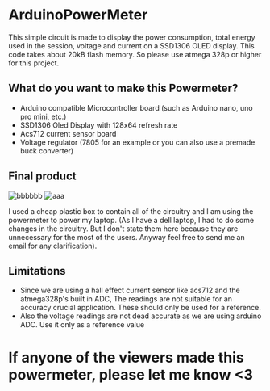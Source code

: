 # ArduinoPowerMeter

This simple circuit is made to display the power consumption, total energy used in the session, voltage and current on a SSD1306 OLED display. This code takes about 20kB flash memory. So please use atmega 328p or higher for this project. 

## What do you want to make this Powermeter?

* Arduino compatible Microcontroller board (such as Arduino nano, uno pro mini, etc.)
* SSD1306 Oled Display with 128x64 refresh rate
* Acs712 current sensor board
* Voltage regulator (7805 for an example or you can also use a premade buck converter)

## Final product

![bbbbbb](https://user-images.githubusercontent.com/78542929/181099927-60098ee5-0d40-4fd4-aa31-2a6e5a64f31b.jpg)
![aaa](https://user-images.githubusercontent.com/78542929/181099937-4122c689-d298-4caf-bf92-2b19b4f0eb23.jpg)

I used a cheap plastic box to contain all of the circuitry and I am using the powermeter to power my laptop. (As I have a dell laptop, I had to do some changes in the circuitry. But I don't state them here because they are unnecessary for the most of the users. Anyway feel free to send me an email for any clarification). 

## Limitations

* Since we are using a hall effect current sensor like acs712 and the atmega328p's built in ADC, The readings are not suitable for an accuracy crucial application. These should only be used for a reference. 
* Also the voltage readings are not dead accurate as we are using arduino ADC. Use it only as a reference value

# If anyone of the viewers made this powermeter, please let me know <3
